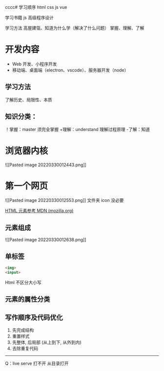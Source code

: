 cccc#  学习顺序
html
css
js
vue


学习书籍
js 高级程序设计


学习方法
高屋建瓴、知道为什么学（解决了什么问题）
掌握、理解、了解

# 开发内容
- Web 开发、小程序开发
- 移动端、桌面端（electron、vscode）、服务器开发（node）
 
## 学习方法
了解历史、局限性、本质
## 知识分类：
！掌握：master 须完全掌握 
+理解：understand 理解过程原理
-了解：知道

# 浏览器内核
![[Pasted image 20220330012443.png]]


# 第一个网页
![[Pasted image 20220330012553.png]]
文件夹 icon     没必要

[HTML 元素参考 MDN (mozilla.org)](https://developer.mozilla.org/zh-CN/docs/Web/HTML/Element )

## 元素组成
![[Pasted image 20220330012638.png]]


## 单标签
```html
<img>
<input>

```
Html 不区分大小写

## 元素的属性分类

## 写作顺序及代码优化

1. 先完成结构
2. 重置样式
3. 先整体, 后局部 (从上到下, 从外到内)
4. 去除重复代码




---

Q：live serve 打不开
从目录打开